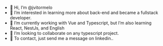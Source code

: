 - 👋 Hi, I’m @jvitormelo
- 👀 I’m interested in learning more about back-end and became a fullstack developer.
- 🌱 I’m currently working with Vue and Typescript, but I’m also learning React, NestJs, and English
- 💞️ I’m looking to collaborate on any typescript project.
- 💬 To contact, just send me a message on linkedin..


<!---
jvitormelo/jvitormelo is a ✨ special ✨ repository because its `README.md` (this file) appears on your GitHub profile.
You can click the Preview link to take a look at your changes.
--->
